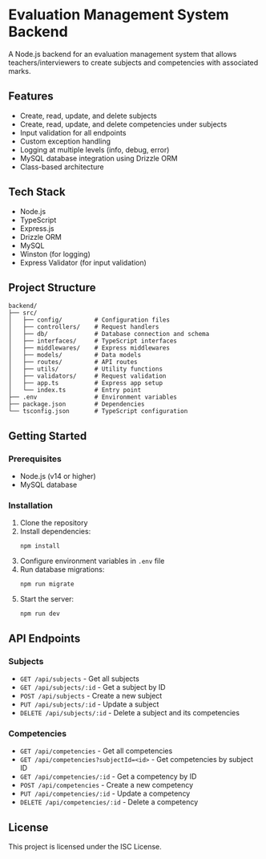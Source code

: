 # Evaluation Management System Backend

A Node.js backend for an evaluation management system that allows teachers/interviewers to create subjects and competencies with associated marks.

## Features

- Create, read, update, and delete subjects
- Create, read, update, and delete competencies under subjects
- Input validation for all endpoints
- Custom exception handling
- Logging at multiple levels (info, debug, error)
- MySQL database integration using Drizzle ORM
- Class-based architecture

## Tech Stack

- Node.js
- TypeScript
- Express.js
- Drizzle ORM
- MySQL
- Winston (for logging)
- Express Validator (for input validation)

## Project Structure

```
backend/
├── src/
│   ├── config/         # Configuration files
│   ├── controllers/    # Request handlers
│   ├── db/             # Database connection and schema
│   ├── interfaces/     # TypeScript interfaces
│   ├── middlewares/    # Express middlewares
│   ├── models/         # Data models
│   ├── routes/         # API routes
│   ├── utils/          # Utility functions
│   ├── validators/     # Request validation
│   ├── app.ts          # Express app setup
│   └── index.ts        # Entry point
├── .env                # Environment variables
├── package.json        # Dependencies
└── tsconfig.json       # TypeScript configuration
```

## Getting Started

### Prerequisites

- Node.js (v14 or higher)
- MySQL database

### Installation

1. Clone the repository
2. Install dependencies:
   ```
   npm install
   ```
3. Configure environment variables in `.env` file
4. Run database migrations:
   ```
   npm run migrate
   ```
5. Start the server:
   ```
   npm run dev
   ```

## API Endpoints

### Subjects

- `GET /api/subjects` - Get all subjects
- `GET /api/subjects/:id` - Get a subject by ID
- `POST /api/subjects` - Create a new subject
- `PUT /api/subjects/:id` - Update a subject
- `DELETE /api/subjects/:id` - Delete a subject and its competencies

### Competencies

- `GET /api/competencies` - Get all competencies
- `GET /api/competencies?subjectId=<id>` - Get competencies by subject ID
- `GET /api/competencies/:id` - Get a competency by ID
- `POST /api/competencies` - Create a new competency
- `PUT /api/competencies/:id` - Update a competency
- `DELETE /api/competencies/:id` - Delete a competency

## License

This project is licensed under the ISC License.
